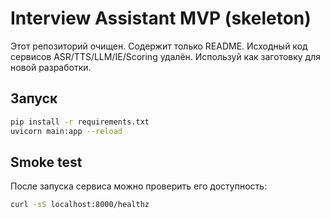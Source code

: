 # Interview Assistant MVP (skeleton)

Этот репозиторий очищен. Содержит только README.
Исходный код сервисов ASR/TTS/LLM/IE/Scoring удалён.
Используй как заготовку для новой разработки.

## Запуск

```bash
pip install -r requirements.txt
uvicorn main:app --reload
```

## Smoke test

После запуска сервиса можно проверить его доступность:

```bash
curl -sS localhost:8000/healthz
```
